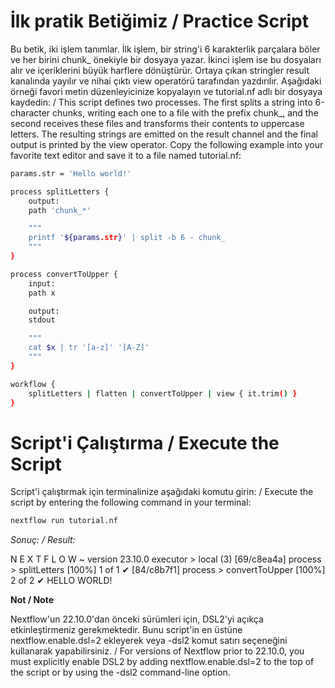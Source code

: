 # İlk pratik Betiğimiz / Practice Script

Bu betik, iki işlem tanımlar. İlk işlem, bir string'i 6 karakterlik parçalara böler ve her birini chunk_ önekiyle bir dosyaya yazar. İkinci işlem ise bu dosyaları alır ve içeriklerini büyük harflere dönüştürür. Ortaya çıkan stringler result kanalında yayılır ve nihai çıktı view operatörü tarafından yazdırılır. Aşağıdaki örneği favori metin düzenleyicinize kopyalayın ve tutorial.nf adlı bir dosyaya kaydedin: / This script defines two processes. The first splits a string into 6-character chunks, writing each one to a file with the prefix chunk_, and the second receives these files and transforms their contents to uppercase letters. The resulting strings are emitted on the result channel and the final output is printed by the view operator. Copy the following example into your favorite text editor and save it to a file named tutorial.nf:

```bash
params.str = 'Hello world!'

process splitLetters {
    output:
    path 'chunk_*'

    """
    printf '${params.str}' | split -b 6 - chunk_
    """
}

process convertToUpper {
    input:
    path x

    output:
    stdout

    """
    cat $x | tr '[a-z]' '[A-Z]'
    """
}

workflow {
    splitLetters | flatten | convertToUpper | view { it.trim() }
}
```

# Script'i Çalıştırma / Execute the Script

Script'i çalıştırmak için terminalinize aşağıdaki komutu girin: / Execute the script by entering the following command in your terminal:

```bash
nextflow run tutorial.nf
```

*Sonuç: / Result:*

N E X T F L O W  ~  version 23.10.0
executor >  local (3)
[69/c8ea4a] process > splitLetters   [100%] 1 of 1 ✔
[84/c8b7f1] process > convertToUpper [100%] 2 of 2 ✔
HELLO
WORLD!

**Not / Note**

Nextflow'un 22.10.0'dan önceki sürümleri için, DSL2'yi açıkça etkinleştirmeniz gerekmektedir. Bunu script'in en üstüne nextflow.enable.dsl=2 ekleyerek veya -dsl2 komut satırı seçeneğini kullanarak yapabilirsiniz. / For versions of Nextflow prior to 22.10.0, you must explicitly enable DSL2 by adding nextflow.enable.dsl=2 to the top of the script or by using the -dsl2 command-line option.

